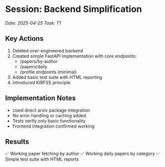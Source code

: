 # Session: Backend Simplification
*Date: 2025-04-25*
*Task: T1*

## Key Actions
1. Deleted over-engineered backend
2. Created simple FastAPI implementation with core endpoints:
   - /papers/by-author
   - /papers/daily
   - /profile endpoints (minimal)
3. Added basic test suite with HTML reporting
4. Introduced KIRFSS principle

## Implementation Notes
- Used direct arxiv package integration
- No error handling or caching added
- Tests verify only basic functionality
- Frontend integration confirmed working

## Results
✅ Working paper fetching by author
✅ Working daily papers by category
✅ Simple test suite with HTML reports
